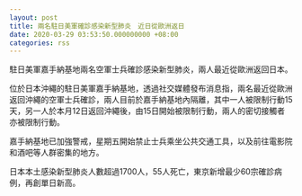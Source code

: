 ```yaml
---
layout: post
title: 兩名駐日美軍確診感染新型肺炎　近日從歐洲返日
date: 2020-03-29 03:53:50.000000000 +08:00
categories: rss
---
```


駐日美軍嘉手納基地兩名空軍士兵確診感染新型肺炎，兩人最近從歐洲返回日本。

位於日本沖繩的駐日美軍嘉手納基地，透過社交媒體發布消息指，兩名最近從歐洲返回沖繩的空軍士兵確診，兩人目前於嘉手納基地內隔離，其中一人被限制行動15天，另一人於本月12日返回沖繩後，由15日開始被限制行動，兩人的密切接觸者亦被限制行動。

嘉手納基地已加強警戒，星期五開始禁止士兵乘坐公共交通工具，以及前往電影院和酒吧等人群密集的地方。

日本本土感染新型肺炎人數超過1700人，55人死亡，東京新增最少60宗確診病例，再創單日新高。
